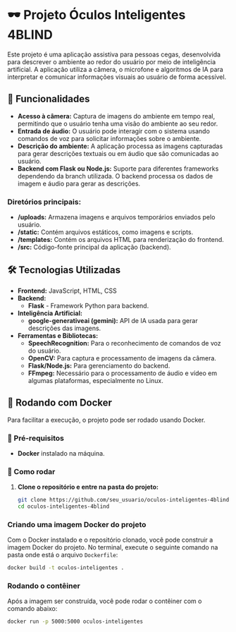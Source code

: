 ﻿# 🕶️ Projeto Óculos Inteligentes 4BLIND

Este projeto é uma aplicação assistiva para pessoas cegas, desenvolvida para descrever o ambiente ao redor do usuário por meio de inteligência artificial. A aplicação utiliza a câmera, o microfone e algoritmos de IA para interpretar e comunicar informações visuais ao usuário de forma acessível.

## 🚀 Funcionalidades

- **Acesso à câmera:** Captura de imagens do ambiente em tempo real, permitindo que o usuário tenha uma visão do ambiente ao seu redor.
- **Entrada de áudio:** O usuário pode interagir com o sistema usando comandos de voz para solicitar informações sobre o ambiente.
- **Descrição do ambiente:** A aplicação processa as imagens capturadas para gerar descrições textuais ou em áudio que são comunicadas ao usuário.
- **Backend com Flask ou Node.js:** Suporte para diferentes frameworks dependendo da branch utilizada. O backend processa os dados de imagem e áudio para gerar as descrições.

### Diretórios principais:

- **/uploads:** Armazena imagens e arquivos temporários enviados pelo usuário.
- **/static:** Contém arquivos estáticos, como imagens e scripts.
- **/templates:** Contém os arquivos HTML para renderização do frontend.
- **/src:** Código-fonte principal da aplicação (backend).

## 🛠️ Tecnologias Utilizadas

- **Frontend:** JavaScript, HTML, CSS
- **Backend:**
  - **Flask** - Framework Python para backend.
- **Inteligência Artificial:**
  - **google-generativeai (gemini):** API de IA usada para gerar descrições das imagens.
- **Ferramentas e Bibliotecas:**
  - **SpeechRecognition:** Para o reconhecimento de comandos de voz do usuário.
  - **OpenCV:** Para captura e processamento de imagens da câmera.
  - **Flask/Node.js:** Para gerenciamento do backend.
  - **FFmpeg:** Necessário para o processamento de áudio e vídeo em algumas plataformas, especialmente no Linux.

## 🐳 Rodando com Docker

Para facilitar a execução, o projeto pode ser rodado usando Docker.

### 📌 Pré-requisitos

- **Docker** instalado na máquina.

### 🚀 Como rodar

1. **Clone o repositório e entre na pasta do projeto:**
   ```sh
   git clone https://github.com/seu_usuario/oculos-inteligentes-4blind.git
   cd oculos-inteligentes-4blind
   ```

### Criando uma imagem Docker do projeto

Com o Docker instalado e o repositório clonado, você pode construir a imagem Docker do projeto. No terminal, execute o seguinte comando na pasta onde está o arquivo `Dockerfile`:

```sh
docker build -t oculos-inteligentes .
```

### Rodando o contêiner

Após a imagem ser construída, você pode rodar o contêiner com o comando abaixo:

```sh
docker run -p 5000:5000 oculos-inteligentes
```
